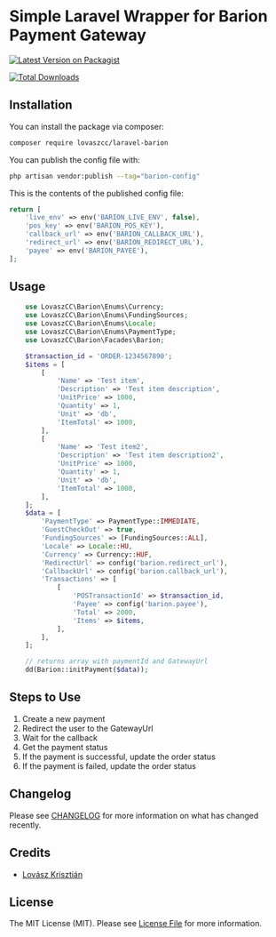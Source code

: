 # Simple Laravel Wrapper for Barion Payment Gateway

[![Latest Version on Packagist](https://img.shields.io/packagist/v/lovaszcc/laravel-barion.svg?style=flat-square)](https://packagist.org/packages/lovaszcc/laravel-barion)

[![Total Downloads](https://img.shields.io/packagist/dt/lovaszcc/laravel-barion.svg?style=flat-square)](https://packagist.org/packages/lovaszcc/laravel-barion)

## Installation

You can install the package via composer:

```bash
composer require lovaszcc/laravel-barion
```

You can publish the config file with:

```bash
php artisan vendor:publish --tag="barion-config"
```

This is the contents of the published config file:

```php
return [
    'live_env' => env('BARION_LIVE_ENV', false),
    'pos_key' => env('BARION_POS_KEY'),
    'callback_url' => env('BARION_CALLBACK_URL'),
    'redirect_url' => env('BARION_REDIRECT_URL'),
    'payee' => env('BARION_PAYEE'),
];
```

## Usage

```php
    use LovaszCC\Barion\Enums\Currency;
    use LovaszCC\Barion\Enums\FundingSources;
    use LovaszCC\Barion\Enums\Locale;
    use LovaszCC\Barion\Enums\PaymentType;
    use LovaszCC\Barion\Facades\Barion;

    $transaction_id = 'ORDER-1234567890';
    $items = [
        [
            'Name' => 'Test item',
            'Description' => 'Test item description',
            'UnitPrice' => 1000,
            'Quantity' => 1,
            'Unit' => 'db',
            'ItemTotal' => 1000,
        ],
        [
            'Name' => 'Test item2',
            'Description' => 'Test item description2',
            'UnitPrice' => 1000,
            'Quantity' => 1,
            'Unit' => 'db',
            'ItemTotal' => 1000,
        ],
    ];
    $data = [
        'PaymentType' => PaymentType::IMMEDIATE,
        'GuestCheckOut' => true,
        'FundingSources' => [FundingSources::ALL],
        'Locale' => Locale::HU,
        'Currency' => Currency::HUF,
        'RedirectUrl' => config('barion.redirect_url'),
        'CallbackUrl' => config('barion.callback_url'),
        'Transactions' => [
            [
                'POSTransactionId' => $transaction_id,
                'Payee' => config('barion.payee'),
                'Total' => 2000,
                'Items' => $items,
            ],
        ],
    ];

    // returns array with paymentId and GatewayUrl
    dd(Barion::initPayment($data));
```

## Steps to Use

1. Create a new payment
2. Redirect the user to the GatewayUrl
3. Wait for the callback
4. Get the payment status
5. If the payment is successful, update the order status
6. If the payment is failed, update the order status

## Changelog

Please see [CHANGELOG](CHANGELOG.md) for more information on what has changed recently.

## Credits

-   [Lovász Krisztián](https://github.com/LovaszCC)

## License

The MIT License (MIT). Please see [License File](LICENSE.md) for more information.
